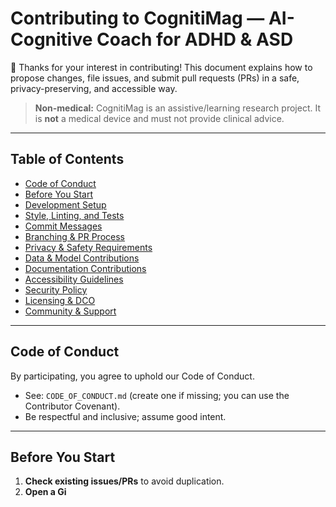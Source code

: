 # Contributing to CognitiMag — AI-Cognitive Coach for ADHD & ASD

🎉 Thanks for your interest in contributing! This document explains how to propose changes, file issues, and submit pull requests (PRs) in a safe, privacy-preserving, and accessible way.

> **Non-medical:** CognitiMag is an assistive/learning research project. It is **not** a medical device and must not provide clinical advice.

---

## Table of Contents
- [Code of Conduct](#code-of-conduct)
- [Before You Start](#before-you-start)
- [Development Setup](#development-setup)
- [Style, Linting, and Tests](#style-linting-and-tests)
- [Commit Messages](#commit-messages)
- [Branching & PR Process](#branching--pr-process)
- [Privacy & Safety Requirements](#privacy--safety-requirements)
- [Data & Model Contributions](#data--model-contributions)
- [Documentation Contributions](#documentation-contributions)
- [Accessibility Guidelines](#accessibility-guidelines)
- [Security Policy](#security-policy)
- [Licensing & DCO](#licensing--dco)
- [Community & Support](#community--support)

---

## Code of Conduct
By participating, you agree to uphold our Code of Conduct.

- See: `CODE_OF_CONDUCT.md` (create one if missing; you can use the Contributor Covenant).
- Be respectful and inclusive; assume good intent.

---

## Before You Start
1. **Check existing issues/PRs** to avoid duplication.
2. **Open a Gi**
